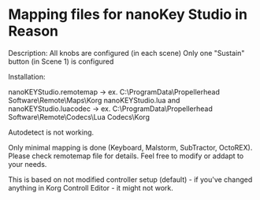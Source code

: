 # Mapping files for nanoKey Studio in Reason

Description:
All knobs are configured (in each scene) 
Only one "Sustain" button (in Scene 1) is configured


Installation:

nanoKEYStudio.remotemap -> ex. C:\ProgramData\Propellerhead Software\Remote\Maps\Korg
nanoKEYStudio.lua and nanoKEYStudio.luacodec -> ex. C:\ProgramData\Propellerhead Software\Remote\Codecs\Lua Codecs\Korg

Autodetect is not working. 

Only minimal mapping is done (Keyboard, Malstorm, SubTractor, OctoREX). Please check remotemap file for details. 
Feel free to modify or addapt to your needs. 

This is based on not modified controller setup (default) - if you've changed anything in Korg Controll Editor - it might not work. 
